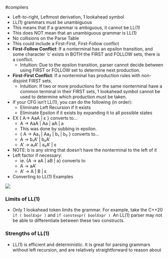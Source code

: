 #compilers
- Left-to-right, Leftmost derivation, 1 lookahead symbol
- LL(1) grammars must be unambiguous
- This means that if a grammar is ambiguous, it cannot be LL(1)
- This does NOT mean that an unambiguous grammar is LL(1)
- No collisions on the Parse Table
- This could include a First-First, First-Follow conflict
- **First-Follow Conflict**: If a nonterminal has an epsilon transition, and some character ‘c’ exists in BOTH the FIRST and FOLLOW sets, there is a conflict.
	- Intuition: Due to the epsilon transition, parser cannot decide between using FIRST or FOLLOW set to determine next production.
- **First-First Conflict**: If a nonterminal has production rules with non-disjoint FIRST sets.
	- Intuition: If two or more productions for the same nonterminal have a common terminal in their FIRST sets, 1 lookahead symbol cannot be used to determine which production must be taken.
- If your CFG isn’t LL(1), you can do the following (in order):
	- Eliminate Left Recursion if it exists
	- Eliminate Epsilon if it exists by expanding it to all possible states
- EX { A-> AaA | ε } converts to…
	- A -> AaA | Aa | aA | a
	- This was done by subbing in epsilon.
	- { A -> Aa₁ | Aa₂ | b₁ | b₂ } converts to…
	- A -> b₁A’ | b₂A’
	- A’ -> a₁A’ | a₂A’ | ε
- NOTE: b is any string that doesn’t have the nonterminal to the left of it
- Left factor if necessary:
	- ie. {A -> aA | aB | a} converts to
	- A -> aA’
	- A’ -> A | B | ε
- Converting to LL(1) Examples

![](https://lh7-us.googleusercontent.com/k-Xxfst_IJ6SYFhfK9aZSa29df1rmKO8H_D7DV64ewKVfX6voWHZZnmR0jlGW3x-D6fdtU80YHeSXsY6Mg93JKzZd8POy68CI3sg4ADw7fp5V8HSXwBzkKaiFM4gWOp2XYsaiAQjmcx4le7p6fuXpj8)

### Limits of LL(1)
- Only 1 lookahead token limits the grammar. For example, take the C++20 `if ( boolExpr )` and `if constexpr( boolExpr )`  An LL(1) parser may not be able to differentiate between these two constructs. 
### Strengths of LL(1)
- LL(1) is efficient and deterministic. It is great for parsing grammars without left recursion, and are relatively straightforward to reason about